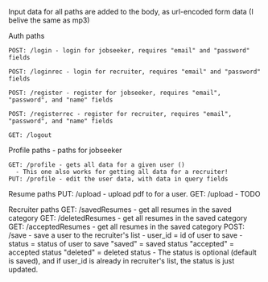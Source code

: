 Input data for all paths are added to the body, as url-encoded form data (I belive the same as mp3)

Auth paths

    POST: /login - login for jobseeker, requires "email" and "password" fields

    POST: /loginrec - login for recruiter, requires "email" and "password" fields

    POST: /register - register for jobseeker, requires "email", "password", and "name" fields

    POST: /registerrec - register for recruiter, requires "email", "password", and "name" fields

    GET: /logout


Profile paths - paths for jobseeker

    GET: /profile - gets all data for a given user ()
      - This one also works for getting all data for a recruiter!
    PUT: /profile - edit the user data, with data in query fields

Resume paths
    PUT: /upload - upload pdf to for a user.
    GET: /upload - TODO

Recruiter paths
    GET: /savedResumes - get all resumes in the saved category
    GET: /deletedResumes - get all resumes in the saved category
    GET: /acceptedResumes - get all resumes in the saved category
    POST: /save - save a user to the recruiter's list
      - user_id = id of user to save
      - status = status of user to save
          "saved" = saved status
          "accepted" = accepted status
          "deleted" = deleted status
      - The status is optional (default is saved), and if user_id is already in
        recruiter's list, the status is just updated.
